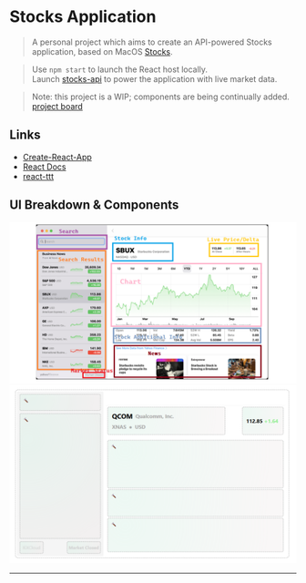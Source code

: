 # Stocks Application
> A personal project which aims to create an API-powered Stocks application, based on MacOS [Stocks](https://support.apple.com/en-gb/guide/stocks/welcome/mac).

> Use ```npm start``` to launch the React host locally.  
> Launch [stocks-api](https://github.com/soca-git/stocks-api) to power the application with live market data.  

> Note: this project is a WIP; components are being continually added.  
> [project board](https://github.com/users/soca-git/projects/1/views/1)

## Links
- [Create-React-App](https://reactjs.org/docs/create-a-new-react-app.html)
- [React Docs](https://reactjs.org/docs/hello-world.html)
- [react-ttt](https://github.com/soca-git/react-ttt)

## UI Breakdown & Components
![macos-stocks-breakdown](./macos-stocks-breakdown.png)
![stocks-react-components](./stocks-react-components.png)

---
